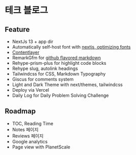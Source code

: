 # 테크 블로그

## Feature

- NextJs 13 + app dir
- Automatically self-host font with [nextjs, optimizing fonts](https://beta.nextjs.org/docs/optimizing/fonts#google-fonts)
- [Contentlayer](https://www.contentlayer.dev/blog/working-with-content-is-hard-for-developers)
- RemarkGfm for [github flavored markdown](https://github.github.com/gfm/)
- Rehype-prism-plus for highlight code blocks
- Rehype slug, autolink headings
- Tailwindcss for CSS, Markdown Typography
- Giscus for comments system
- Light and Dark Theme with next/themes, tailwindcss
- Deploy via Vercel
- Daily Log for Daily Problem Solving Challenge

## Roadmap

- TOC, Reading Time
- Notes 페이지
- Reviews 페이지
- Google analytics
- Page view with PlanetScale
